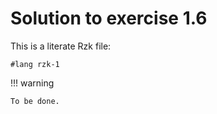 # Solution to exercise 1.6

This is a literate Rzk file:

```rzk
#lang rzk-1
```

!!! warning

    To be done.
